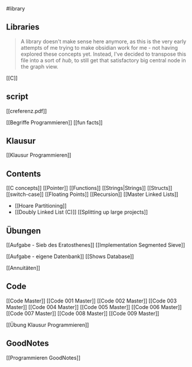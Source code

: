 #library

## Libraries
> A library doesn't make sense here anymore, as this is the very early attempts of me trying to make obsidian work for me - not having explored these concepts yet.
> Instead, I've decided to transpose this file into a sort of _hub_, to still get that satisfactory big central node in the graph view.


[[C]]

## script
[[creferenz.pdf]]

[[Begriffe Programmieren]]
[[fun facts]]

## Klausur
[[Klausur Programmieren]]

## Contents
[[C concepts]]
[[Pointer]]
[[Functions]]
[[Strings|Strings]]
[[Structs]]
[[switch-case]]
[[Floating Points]]
[[Recursion]]
[[Master Linked Lists]]
- [[Hoare Partitioning]]
- [[Doubly Linked List (C)]]
[[Splitting up large projects]]

## Übungen
[[Aufgabe - Sieb des Eratosthenes]]
[[Implementation Segmented Sieve]]

[[Aufgabe - eigene Datenbank]]
[[Shows Database]]

[[Annuitäten]]

## Code
[[Code Master]]
[[Code 001 Master]]
[[Code 002 Master]]
[[Code 003 Master]]
[[Code 004 Master]]
[[Code 005 Master]]
[[Code 006 Master]]
[[Code 007 Master]]
[[Code 008 Master]]
[[Code 009 Master]]

[[Übung Klausur Programmieren]]

## GoodNotes
[[Programmieren GoodNotes]]


